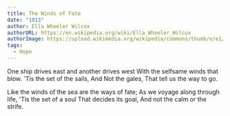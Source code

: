 ```yaml
---
title: The Winds of Fate
date: "1913"
author: Ella Wheeler Wilcox
authorURL: https://en.wikipedia.org/wiki/Ella_Wheeler_Wilcox
authorImage: https://upload.wikimedia.org/wikipedia/commons/thumb/e/e1/Ella_W._Wilcox_LCCN2014709802_%28cropped%29.jpg/330px-Ella_W._Wilcox_LCCN2014709802_%28cropped%29.jpg
tags:
  - Hope
---
```


One ship drives east and another drives west
With the selfsame winds that blow.
'Tis the set of the sails,
And Not the gales,
That tell us the way to go.

Like the winds of the sea are the ways of fate;
As we voyage along through life,
'Tis the set of a soul
That decides its goal,
And not the calm or the strife.
